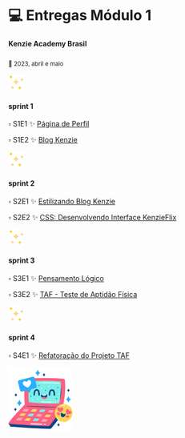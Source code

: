 # :computer: Entregas Módulo 1

#### Kenzie Academy Brasil

<sub>:date: 2023, abril e maio</sub>

![estrelas](stars.png)

#### sprint 1
:white_small_square: S1E1 :sparkles: [Página de Perfil](https://github.com/nicegrrrl/pagina_perfil)

:white_small_square: S1E2 :sparkles: [Blog Kenzie]()

![estrelas](stars.png)

#### sprint 2

:white_small_square: S2E1 :sparkles: [Estilizando Blog Kenzie]()

:white_small_square: S2E2 :sparkles: [CSS: Desenvolvendo Interface KenzieFlix]()

![estrelas](stars.png)

#### sprint 3

:white_small_square: S3E1 :sparkles: [Pensamento Lógico]()

:white_small_square: S3E2 :sparkles: [TAF - Teste de Aptidão Física]()

![estrelas](stars.png)

#### sprint 4

:white_small_square: S4E1 :sparkles: [Refatoração do Projeto TAF]()

![Computer](computer.png)
